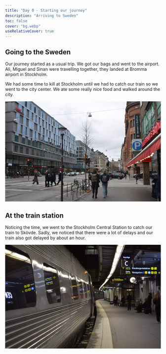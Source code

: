 ```yaml
---
title: "Day 0 - Starting our journey"
description: "Arriving to Sweden"
toc: false
cover: "bg.webp"
useRelativeCover: true
---
```


## Going to the Sweden

Our journey started as a usual trip. We got our bags and went to the airport. Ali, Miguel and Sinan were travelling
together, they landed at Bromma airport in Stockholm.

We had some time to kill at Stockholm until we had to catch our train so we went to the city center. 
We ate some really nice food and walked around the city.

![Stockholm streets](./stockholm.webp)


## At the train station

Noticing the time, we went to the Stockholm Central Station to catch our train to Skövde.
Sadly, we noticed that there were a lot of delays and our train also got delayed by about an hour.

![Train picture](train.webp)